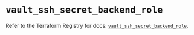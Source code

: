 # `vault_ssh_secret_backend_role`

Refer to the Terraform Registry for docs: [`vault_ssh_secret_backend_role`](https://registry.terraform.io/providers/hashicorp/vault/4.1.0/docs/resources/ssh_secret_backend_role).

